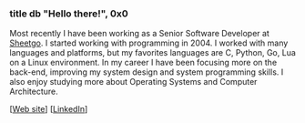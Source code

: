 ### title db "Hello there!", 0x0

Most recently I have been working as a Senior Software Developer at [Sheetgo](https://www.sheetgo.com/). I started working with programming in 2004. I worked with  many languages and platforms, but my favorites languages are C, Python, Go, Lua on a Linux environment. In my career I have been focusing more on the back-end, improving my system design and system programming skills. I also enjoy studying more about Operating Systems and Computer Architecture.

[[Web site](http://lucasklassmann.com)] [[LinkedIn](https://www.linkedin.com/in/lucasklassmann/)]

<!--
**klassmann/klassmann** is a ✨ _special_ ✨ repository because its `README.md` (this file) appears on your GitHub profile.

Here are some ideas to get you started:

- 🔭 I’m currently working on ...
- 🌱 I’m currently learning ...
- 👯 I’m looking to collaborate on ...
- 🤔 I’m looking for help with ...
- 💬 Ask me about ...
- 📫 How to reach me: ...
- 😄 Pronouns: ...
- ⚡ Fun fact: ...
-->
